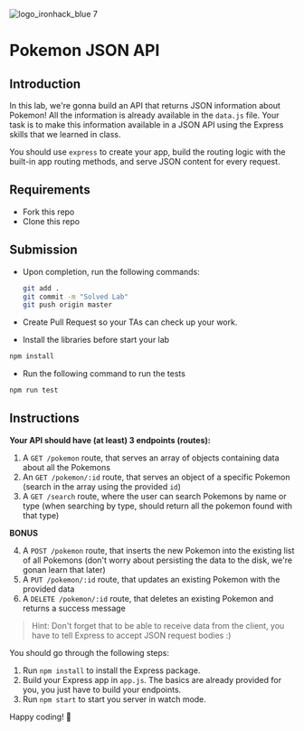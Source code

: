 ![logo_ironhack_blue 7](https://user-images.githubusercontent.com/23629340/40541063-a07a0a8a-601a-11e8-91b5-2f13e4e6b441.png)

# Pokemon JSON API

## Introduction

In this lab, we're gonna build an API that returns JSON information about Pokemon! All the information is already available in the `data.js` file. Your task is to make this information available in a JSON API using the Express skills that we learned in class.

You should use `express` to create your app, build the routing logic with the built-in app routing methods, and serve JSON content for every request.

## Requirements

- Fork this repo
- Clone this repo

## Submission

- Upon completion, run the following commands:

  ```bash
  git add .
  git commit -m "Solved Lab"
  git push origin master
  ```

- Create Pull Request so your TAs can check up your work.

- Install the libraries before start your lab
```bash
npm install
```

- Run the following command to run the tests

```bash
npm run test
```

## Instructions

**Your API should have (at least) 3 endpoints (routes):**

1. A `GET /pokemon` route, that serves an array of objects containing data about all the Pokemons
2. An `GET /pokemon/:id` route, that serves an object of a specific Pokemon (search in the array using the provided `id`)
3. A `GET /search` route, where the user can search Pokemons by name or type (when searching by type, should return all the pokemon found with that type)

**BONUS**

4. A `POST /pokemon` route, that inserts the new Pokemon into the existing list of all Pokemons (don't worry about persisting the data to the disk, we're gonan learn that later)
5. A `PUT /pokemon/:id` route, that updates an existing Pokemon with the provided data
6. A `DELETE /pokemon/:id` route, that deletes an existing Pokemon and returns a success message

> Hint: Don't forget that to be able to receive data from the client, you have to tell Express to accept JSON request bodies :)

You should go through the following steps:

1. Run `npm install` to install the Express package.
2. Build your Express app in `app.js`. The basics are already provided for you, you just have to build your endpoints.
3. Run `npm start` to start you server in watch mode.

Happy coding! 💙
